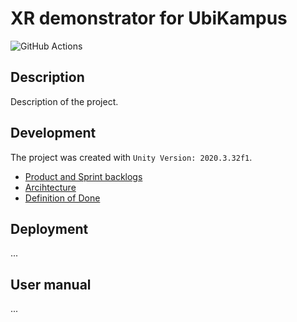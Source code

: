 # XR demonstrator for UbiKampus

![GitHub Actions](https://github.com/Ubikampus-ohtu/xr-demonstrator/workflows/CI/badge.svg)

## Description 

Description of the project.

## Development

The project was created with `Unity Version: 2020.3.32f1`.

* [Product and Sprint backlogs](https://docs.google.com/spreadsheets/d/1UAFMfQaJO77A-gFC4_5rNKeAvvP4oJuPyzXGSJdbf5Y)
* [Arcihtecture](#)
* [Definition of Done](#)

## Deployment

...

## User manual

...
